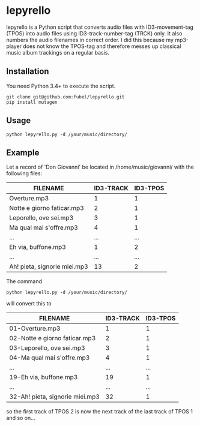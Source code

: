 # lepyrello

lepyrello is a Python script that converts audio files with ID3-movement-tag (TPOS) into audio files using ID3-track-number-tag (TRCK) only. It also numbers the audio filenames in correct order. I did this because my mp3-player does not know the TPOS-tag and therefore messes up  classical music album trackings on a regular basis.

## Installation

You need Python 3.4+ to execute the script.

	git clone git@github.com:fubel/lepyrello.git
	pip install mutagen

## Usage

	python lepyrello.py -d /your/music/directory/

## Example

Let a record of 'Don Giovanni' be located in /home/music/giovanni/ with the following files:

| FILENAME                     | ID3-TRACK | ID3-TPOS |
|------------------------------|-----------|----------|
| Overture.mp3                 | 1         | 1        |
| Notte e giorno faticar.mp3   | 2         | 1        |
| Leporello, ove sei.mp3       | 3         | 1        |
| Ma qual mai s'offre.mp3      | 4         | 1        |
| ...                          | ...       | ...      |
| Eh via, buffone.mp3          | 1         | 2        |
| ...                          | ...       | ...      |
| Ah! pieta, signorie miei.mp3 | 13        | 2        |

The command

    python lepyrello.py -d /your/music/directory/

will convert this to

| FILENAME                        | ID3-TRACK | ID3-TPOS |
|---------------------------------|-----------|----------|
| 01-Overture.mp3                 | 1         | 1        |
| 02-Notte e giorno faticar.mp3   | 2         | 1        |
| 03-Leporello, ove sei.mp3       | 3         | 1        |
| 04-Ma qual mai s'offre.mp3      | 4         | 1        |
| ...                             | ...       | ...      |
| 19-Eh via, buffone.mp3          | 19        | 1        |
| ...                             | ...       | ...      |
| 32-Ah! pieta, signorie miei.mp3 | 32        | 1        |

so the first track of TPOS 2 is now the next track of the last track of TPOS 1 and so on...